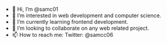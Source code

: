 - 👋 Hi, I’m @samc01
- 👀 I’m interested in web development and computer science.
- 🌱 I’m currently learning frontend development.
- 💞️ I’m looking to collaborate on any web related project.
- 📫 How to reach me: Twitter: @samcc06

<!---
samc01/samc01 is a ✨ special ✨ repository because its `README.md` (this file) appears on your GitHub profile.
You can click the Preview link to take a look at your changes.
--->
